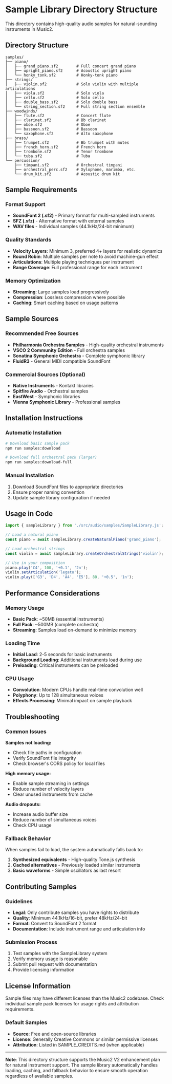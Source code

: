 # Sample Library Directory Structure

This directory contains high-quality audio samples for natural-sounding instruments in Music2.

## Directory Structure

```
samples/
├── piano/
│   ├── grand_piano.sf2        # Full concert grand piano
│   ├── upright_piano.sf2      # Acoustic upright piano
│   └── honky_tonk.sf2         # Honky-tonk piano
├── strings/
│   ├── violin.sf2             # Solo violin with multiple articulations
│   ├── viola.sf2              # Solo viola
│   ├── cello.sf2              # Solo cello
│   ├── double_bass.sf2        # Solo double bass
│   └── string_section.sf2     # Full string section ensemble
├── woodwinds/
│   ├── flute.sf2              # Concert flute
│   ├── clarinet.sf2           # Bb clarinet
│   ├── oboe.sf2               # Oboe
│   ├── bassoon.sf2            # Bassoon
│   └── saxophone.sf2          # Alto saxophone
├── brass/
│   ├── trumpet.sf2            # Bb trumpet with mutes
│   ├── french_horn.sf2        # French horn
│   ├── trombone.sf2           # Tenor trombone
│   └── tuba.sf2               # Tuba
└── percussion/
    ├── timpani.sf2            # Orchestral timpani
    ├── orchestral_perc.sf2    # Xylophone, marimba, etc.
    └── drum_kit.sf2           # Acoustic drum kit
```

## Sample Requirements

### Format Support
- **SoundFont 2 (.sf2)** - Primary format for multi-sampled instruments
- **SFZ (.sfz)** - Alternative format with external samples
- **WAV files** - Individual samples (44.1kHz/24-bit minimum)

### Quality Standards
- **Velocity Layers**: Minimum 3, preferred 4+ layers for realistic dynamics
- **Round Robin**: Multiple samples per note to avoid machine-gun effect
- **Articulations**: Multiple playing techniques per instrument
- **Range Coverage**: Full professional range for each instrument

### Memory Optimization
- **Streaming**: Large samples load progressively
- **Compression**: Lossless compression where possible
- **Caching**: Smart caching based on usage patterns

## Sample Sources

### Recommended Free Sources
- **Philharmonia Orchestra Samples** - High-quality orchestral instruments
- **VSCO 2 Community Edition** - Full orchestra samples
- **Sonatina Symphonic Orchestra** - Complete symphonic library
- **FluidR3** - General MIDI compatible SoundFont

### Commercial Sources (Optional)
- **Native Instruments** - Kontakt libraries
- **Spitfire Audio** - Orchestral samples
- **EastWest** - Symphonic libraries
- **Vienna Symphonic Library** - Professional samples

## Installation Instructions

### Automatic Installation
```bash
# Download basic sample pack
npm run samples:download

# Download full orchestral pack (larger)
npm run samples:download-full
```

### Manual Installation
1. Download SoundFont files to appropriate directories
2. Ensure proper naming convention
3. Update sample library configuration if needed

## Usage in Code

```javascript
import { sampleLibrary } from './src/audio/samples/SampleLibrary.js';

// Load a natural piano
const piano = await sampleLibrary.createNaturalPiano('grand_piano');

// Load orchestral strings
const violin = await sampleLibrary.createOrchestralStrings('violin');

// Use in your composition
piano.play('C4', 100, '+0.1', '2n');
violin.setArticulation('legato');
violin.play(['G3', 'D4', 'A4', 'E5'], 80, '+0.5', '1n');
```

## Performance Considerations

### Memory Usage
- **Basic Pack**: ~50MB (essential instruments)
- **Full Pack**: ~500MB (complete orchestra)
- **Streaming**: Samples load on-demand to minimize memory

### Loading Time
- **Initial Load**: 2-5 seconds for basic instruments
- **Background Loading**: Additional instruments load during use
- **Preloading**: Critical instruments can be preloaded

### CPU Usage
- **Convolution**: Modern CPUs handle real-time convolution well
- **Polyphony**: Up to 128 simultaneous voices
- **Effects Processing**: Minimal impact on sample playback

## Troubleshooting

### Common Issues

**Samples not loading:**
- Check file paths in configuration
- Verify SoundFont file integrity
- Check browser's CORS policy for local files

**High memory usage:**
- Enable sample streaming in settings
- Reduce number of velocity layers
- Clear unused instruments from cache

**Audio dropouts:**
- Increase audio buffer size
- Reduce number of simultaneous voices
- Check CPU usage

### Fallback Behavior
When samples fail to load, the system automatically falls back to:
1. **Synthesized equivalents** - High-quality Tone.js synthesis
2. **Cached alternatives** - Previously loaded similar instruments
3. **Basic waveforms** - Simple oscillators as last resort

## Contributing Samples

### Guidelines
- **Legal**: Only contribute samples you have rights to distribute
- **Quality**: Minimum 44.1kHz/16-bit, prefer 48kHz/24-bit
- **Format**: Convert to SoundFont 2 format
- **Documentation**: Include instrument range and articulation info

### Submission Process
1. Test samples with the SampleLibrary system
2. Verify memory usage is reasonable
3. Submit pull request with documentation
4. Provide licensing information

## License Information

Sample files may have different licenses than the Music2 codebase. Check individual sample pack licenses for usage rights and attribution requirements.

### Default Samples
- **Source**: Free and open-source libraries
- **License**: Generally Creative Commons or similar permissive licenses
- **Attribution**: Listed in SAMPLE_CREDITS.md (when applicable)

---

**Note**: This directory structure supports the Music2 V2 enhancement plan for natural instrument support. The sample library automatically handles loading, caching, and fallback behavior to ensure smooth operation regardless of available samples.